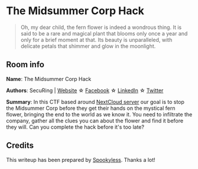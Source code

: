 # The Midsummer Corp Hack

> Oh, my dear child, the fern flower is indeed a wondrous thing. It is said to be a rare and magical plant that blooms only once a year and only for a brief moment at that. Its beauty is unparalleled, with delicate petals that shimmer and glow in the moonlight.

## Room info

**Name**: The Midsummer Corp Hack</br>

**Authors**: SecuRing | [Website](https://www.securing.pl/) ☆ [Facebook](https://www.facebook.com/SecuRingPL) ☆ [LinkedIn](https://www.linkedin.com/company/securing/) ☆ [Twitter](https://twitter.com/SecuRingPL) </br>

**Summary**: In this CTF based around [NextCloud server](https://github.com/nextcloud/server) our goal is to stop the Midsummer Corp before they get their hands on the mystical fern flower, bringing the end to the world as we know it. You need to infiltrate the company, gather all the clues you can about the flower and find it before they will. Can you complete the hack before it's too late?

## Credits

This writeup has been prepared by [Spookyless](https://github.com/Spookyless). Thanks a lot!